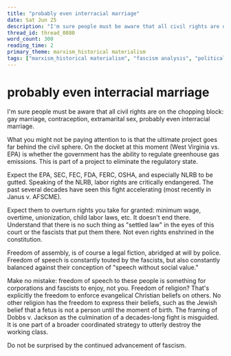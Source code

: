 ```yaml
---
title: "probably even interracial marriage"
date: Sat Jun 25
description: "I'm sure people must be aware that all civil rights are on the chopping block: gay marriage, contraception, extramarital sex, probably even interracial..."
thread_id: thread_0880
word_count: 300
reading_time: 2
primary_theme: marxism_historical materialism
tags: ["marxism_historical materialism", "fascism analysis", "political economy", "organizational theory"]
---
```


# probably even interracial marriage

I'm sure people must be aware that all civil rights are on the chopping block: gay marriage, contraception, extramarital sex, probably even interracial marriage.

What you might not be paying attention to is that the ultimate project goes far behind the civil sphere. On the docket at this moment (West Virginia vs. EPA) is whether the government has the ability to regulate greenhouse gas emissions. This is part of a project to eliminate the regulatory state.

Expect the EPA, SEC, FEC, FDA, FERC, OSHA, and especially NLRB to be gutted. Speaking of the NLRB, labor rights are critically endangered. The past several decades have seen this fight accelerating (most recently in Janus v. AFSCME).

Expect them to overturn rights you take for granted: minimum wage, overtime, unionization, child labor laws, etc. It doesn't end there. Understand that there is no such thing as "settled law" in the eyes of this court or the fascists that put them there. Not even rights enshrined in the constitution.

Freedom of assembly, is of course a legal fiction, abridged at will by police. Freedom of speech is constantly touted by the fascists, but also constantly balanced against their conception of "speech without social value."

Make no mistake: freedom of speech to these people is something for corporations and fascists to enjoy, not you. Freedom of religion? That's explicitly the freedom to enforce evangelical Christian beliefs on others. No other religion has the freedom to express their beliefs, such as the Jewish belief that a fetus is not a person until the moment of birth. The framing of Dobbs v. Jackson as the culmination of a decades-long fight is misguided. It is one part of a broader coordinated strategy to utterly destroy the working class.

Do not be surprised by the continued advancement of fascism.